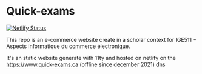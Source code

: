 # Quick-exams
[![Netlify Status](https://api.netlify.com/api/v1/badges/3075e51c-f14b-45ad-8e3c-b178d7c32623/deploy-status)](https://app.netlify.com/sites/hardcore-sammet-a3e0dd/deploys)

This repo is an e-commerce website create in a scholar context for IGE511 – Aspects informatique du commerce électronique.

It's an static website generate with 11ty and hosted on netlify on the https://www.quick-exams.ca (offline since december 2021) dns
